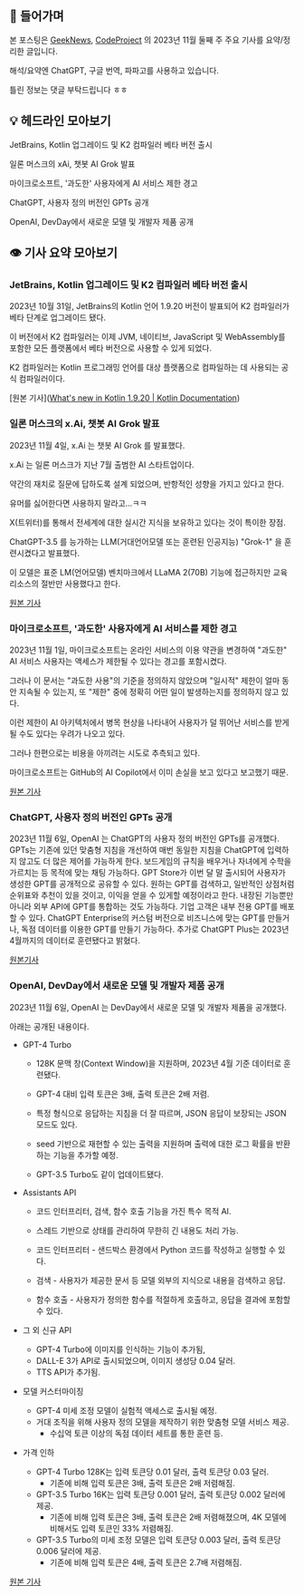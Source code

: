 ## 📢 들어가며

본 포스팅은 [GeekNews](https://news.hada.io/), [CodeProject](https://www.codeproject.com/script/news/list.aspx) 의 2023년 11월 둘째 주 주요 기사를 요약/정리한 글입니다.

해석/요약엔 ChatGPT, 구글 번역, 파파고를 사용하고 있습니다.

틀린 정보는 댓글 부탁드립니다 ㅎㅎ

## 💡 헤드라인 모아보기

JetBrains, Kotlin 업그레이드 및 K2 컴파일러 베타 버전 출시

일론 머스크의 xAi, 챗봇 AI Grok 발표

마이크로소프트, '과도한' 사용자에게 AI 서비스 제한 경고

ChatGPT, 사용자 정의 버전인 GPTs 공개

OpenAI, DevDay에서 새로운 모델 및 개발자 제품 공개

## 👁️ 기사 요약 모아보기

### JetBrains, Kotlin 업그레이드 및 K2 컴파일러 베타 버전 출시

2023년 10월 31일, JetBrains의 Kotlin 언어 1.9.20 버전이 발표되어 K2 컴파일러가 베타 단계로 업그레이드 됐다.

이 버전에서 K2 컴파일러는 이제 JVM, 네이티브, JavaScript 및 WebAssembly를 포함한 모든 플랫폼에서 베타 버전으로 사용할 수 있게 되었다.

K2 컴파일러는 Kotlin 프로그래밍 언어를 대상 플랫폼으로 컴파일하는 데 사용되는 공식 컴파일러이다.

[원본 기사]([What's new in Kotlin 1.9.20 | Kotlin Documentation](https://kotlinlang.org/docs/whatsnew1920.html))

### 일론 머스크의 x.Ai, 챗봇 AI Grok 발표

2023년 11월 4일, x.Ai 는 챗봇 AI Grok 를 발표했다.

x.Ai 는 일론 머스크가 지난 7월 출범한 AI 스타트업이다.

약간의 재치로 질문에 답하도록 설계 되었으며, 반항적인 성향을 가지고 있다고 한다.

유머를 싫어한다면 사용하지 말라고...ㅋㅋ

X(트위터)를 통해서 전세계에 대한 실시간 지식을 보유하고 있다는 것이 특이한 장점.

ChatGPT-3.5 를 능가하는 LLM(거대언어모델 또는 훈련된 인공지능) "Grok-1" 을 훈련시켰다고 발표했다.

이 모델은 표준 LM(언어모델) 벤치마크에서 LLaMA 2(70B) 기능에 접근하지만 교육 리소스의 절반만 사용했다고 한다.

[원본 기사](https://x.ai/)

### 마이크로소프트, '과도한' 사용자에게 AI 서비스를 제한 경고

2023년 11월 1일, 마이크로소프트는 온라인 서비스의 이용 약관을 변경하여 "과도한" AI 서비스 사용자는 액세스가 제한될 수 있다는 경고를 포함시켰다.

그러나 이 문서는 "과도한 사용"의 기준을 정의하지 않았으며 "일시적" 제한이 얼마 동안 지속될 수 있는지, 또 "제한" 중에 정확히 어떤 일이 발생하는지를 정의하지 않고 있다.

이런 제한이 AI 아키텍처에서 병목 현상을 나타내어 사용자가 덜 뛰어난 서비스를 받게 될 수도 있다는 우려가 나오고 있다.

그러나 한편으로는 비용을 아끼려는 시도로 추측되고 있다.

마이크로소프트는 GitHub의 AI Copilot에서 이미 손실을 보고 있다고 보고했기 때문.

[원본 기사](https://www.theregister.com/2023/11/02/microsoft_generative_ai_throttling/)

### ChatGPT, 사용자 정의 버전인 GPTs 공개

2023년 11월 6일, OpenAI 는 ChatGPT의 사용자 정의 버전인 GPTs를 공개했다.
GPTs는 기존에 있던 맞춤형 지침을 개선하여 매번 동일한 지침을 ChatGPT에 입력하지 않고도 더 많은 제어를 가능하게 한다.
보드게임의 규칙을 배우거나 자녀에게 수학을 가르치는 등 목적에 맞는 채팅 가능하다.
GPT Store가 이번 달 말 출시되어 사용자가 생성한 GPT를 공개적으로 공유할 수 있다.
원하는 GPT를 검색하고, 일반적인 상점처럼 순위표와 추천이 있을 것이고, 이익을 얻을 수 있게할 예정이라고 한다.
내장된 기능뿐만 아니라 외부 API에 GPT를 통합하는 것도 가능하다.
기업 고객은 내부 전용 GPT를 배포할 수 있다.
ChatGPT Enterprise의 커스텀 버전으로 비즈니스에 맞는 GPT를 만들거나, 독점 데이터를 이용한 GPT를 만들기 가능하다.
추가로 ChatGPT Plus는 2023년 4월까지의 데이터로 훈련됐다고 밝혔다.

[원본기사](https://openai.com/blog/introducing-gpts)

### OpenAI, DevDay에서 새로운 모델 및 개발자 제품 공개

2023년 11월 6일, OpenAI 는 DevDay에서 새로운 모델 및 개발자 제품을 공개했다.

아래는 공개된 내용이다.

- GPT-4 Turbo
  
  - 128K 문맥 창(Context Window)을 지원하며, 2023년 4월 기준 데이터로 훈련됐다.
  
  - GPT-4 대비 입력 토큰은 3배, 출력 토큰은 2배 저렴.
  
  - 특정 형식으로 응답하는 지침을 더 잘 따르며, JSON 응답이 보장되는 JSON 모드도 있다.
  
  - seed 기반으로 재현할 수 있는 출력을 지원하며 출력에 대한 로그 확률을 반환하는 기능을 추가할 예정.
  
  - GPT-3.5 Turbo도 같이 업데이트됐다.

- Assistants API
  
  - 코드 인터프리터, 검색, 함수 호출 기능을 가진 특수 목적 AI.
  
  - 스레드 기반으로 상태를 관리하여 무한히 긴 내용도 처리 가능.
  
  - 코드 인터프리터 - 샌드박스 환경에서 Python 코드를 작성하고 실행할 수 있다.
  
  - 검색 - 사용자가 제공한 문서 등 모델 외부의 지식으로 내용을 검색하고 응답.
  
  - 함수 호출 - 사용자가 정의한 함수를 적절하게 호출하고, 응답을 결과에 포함할 수 있다.

- 그 외 신규 API
  - GPT-4 Turbo에 이미지를 인식하는 기능이 추가됨,
  - DALL-E 3가 API로 출시되었으며, 이미지 생성당 0.04 달러.
  - TTS API가 추가됨.
- 모델 커스터마이징
  - GPT-4 미세 조정 모델이 실험적 액세스로 출시될 예정.
  - 거대 조직을 위해 사용자 정의 모델을 제작하기 위한 맞춤형 모델 서비스 제공.
    - 수십억 토큰 이상의 독점 데이터 세트를 통한 훈련 등.
- 가격 인하
  - GPT-4 Turbo 128K는 입력 토큰당 0.01 달러, 출력 토큰당 0.03 달러.
    - 기존에 비해 입력 토큰은 3배, 출력 토큰은 2배 저렴해짐.
  - GPT-3.5 Turbo 16K는 입력 토큰당 0.001 달러, 출력 토큰당 0.002 달러에 제공.
    - 기존에 비해 입력 토큰은 3배, 출력 토큰은 2배 저렴해졌으며, 4K 모델에 비해서도 입력 토큰인 33% 저렴해짐.
  - GPT-3.5 Turbo의 미세 조정 모델은 입력 토큰당 0.003 달러, 출력 토큰당 0.006 달러에 제공.
    - 기존에 비해 입력 토큰은 4배, 출력 토큰은 2.7배 저렴해짐.

[원본 기사](https://openai.com/blog/new-models-and-developer-products-announced-at-devday)
